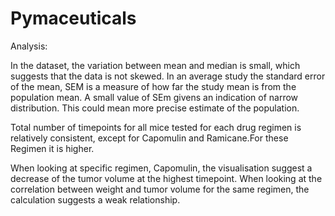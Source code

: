 # Pymaceuticals

Analysis:

In the dataset, the variation between mean and median is small, which suggests that the data is not skewed. 
In an average study the standard error of the mean, SEM is a measure of how far the study mean is from the population mean. A small value of SEm givens an indication of narrow distribution. This could mean more precise estimate of the population. 

Total number of timepoints for all mice tested for each drug regimen is relatively consistent, except for Capomulin and Ramicane.For these Regimen it is higher.

When looking at specific regimen, Capomulin, the visualisation suggest a decrease of the tumor volume at the highest timepoint. When looking at the correlation between weight and tumor volume for the same regimen, the calculation suggests a weak relationship. 
